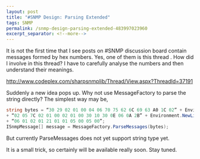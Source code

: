 ```yaml
---
layout: post
title: "#SNMP Design: Parsing Extended"
tags: SNMP
permalink: /snmp-design-parsing-extended-483997023960
excerpt_separator: <!--more-->
---
```

It is not the first time that I see posts on #SNMP discussion board contain messages formed by hex numbers. Yes, one of them is this thread . How did I involve in this thread? I have to carefully analyse the numbers and then understand their meanings.

http://www.codeplex.com/sharpsnmplib/Thread/View.aspx?ThreadId=37191
<!--more-->

Suddenly a new idea pops up. Why not use MessageFactory to parse the string directly? The simplest way may be,

``` csharp
string bytes = “30 29 02 01 00 04 06 70 75 62 6C 69 63 A0 1C 02” + Environment.NewLine
+ “02 05 7C 02 01 00 02 01 00 30 10 30 0E 06 0A 2B” + Environment.NewLine
+ “06 01 02 01 21 01 01 05 00 05 00”;
ISnmpMessage[] message = MessageFactory.ParseMessages(bytes);
```

But currently ParseMessages does not yet support string type yet.

It is a small trick, so certainly will be available really soon. Stay tuned.
